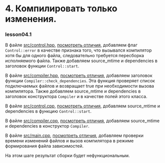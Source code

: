 # 4. Компилировать только изменения.

### lesson04.1

В файле [src/control.hpp](/../lesson04.1/src/control.hpp), [посмотреть отличия](/../../compare/c041..c041a), добавляем флаг `Control::error` в качестве признака того, что вызывался компилятор хотя бы для одного файла, следовательно требуется пересборка исполняемого файла. Также добавляем source_mtime и dependencies в заголовок функции `Control::start`.

В файле [src/compiler.hpp](/../lesson04.1/src/compiler.hpp), [посмотреть отличия](/../../compare/c041a..c041b), добавляем заголовок функции `Compiler::check_dependencies`. Эта функция проверяет список подключаемых файлов и возвращает true при необходимости вызова компилятора. Также добавляем source_mtime и dependencies в заголовок конструктора `Compiler` и в качестве полей этого класса.

В файле [src/control.cpp](/../lesson04.1/src/control.cpp), [посмотреть отличия](/../../compare/c041b..c041c), добавляем source_mtime и dependencies в функцию `Control::start`.

В файле [src/compiler.сpp](/../lesson04.1/src/compiler.сpp), [посмотреть отличия](/../../compare/c041c..c041d), добавляем source_mtime и dependencies в конструктор `Compiler`.

В файле [src/main.сpp](/../lesson04.1/src/main.сpp), [посмотреть отличия](/../../compare/c041d..c041e), добавляем проверки времени изменений файлов и вызов компилятора в режиме формирования файла зависимостей.

На этом шаге результат сборки будет нефункциональным.

